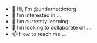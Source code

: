 - 👋 Hi, I’m @undernetdotorg
- 👀 I’m interested in ...
- 🌱 I’m currently learning ...
- 💞️ I’m looking to collaborate on ...
- 📫 How to reach me ...

<!---
undernetdotorg/undernetdotorg is a ✨ special ✨ repository because its `README.md` (this file) appears on your GitHub profile.
You can click the Preview link to take a look at your changes.
--->
